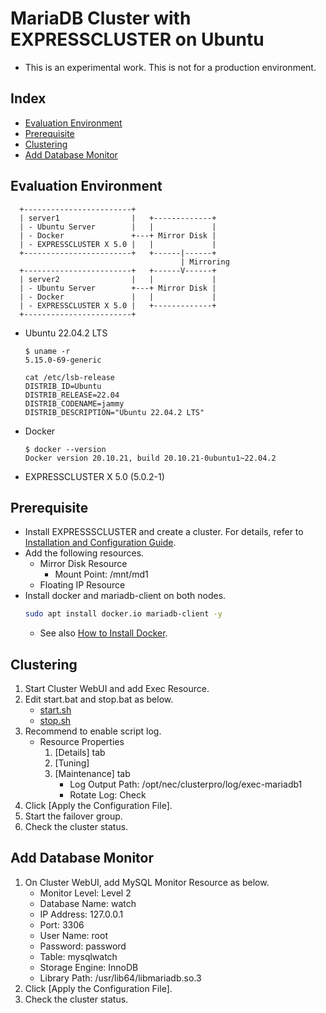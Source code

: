 # MariaDB Cluster with EXPRESSCLUSTER on Ubuntu
- This is an experimental work. This is not for a production environment.

## Index
- [Evaluation Environment](#evaluation-environment)
- [Prerequisite](#prerequisite)
- [Clustering](#clustering)
- [Add Database Monitor](#add-database-monitor)

## Evaluation Environment
```
  +------------------------+
  | server1                |   +-------------+
  | - Ubuntu Server        |   |             |
  | - Docker               +---+ Mirror Disk |
  | - EXPRESSCLUSTER X 5.0 |   |             |
  +------------------------+   +------|------+
                                      | Mirroring
  +------------------------+   +------V------+
  | server2                |   |             |
  | - Ubuntu Server        +---+ Mirror Disk |
  | - Docker               |   |             |
  | - EXPRESSCLUSTER X 5.0 |   +-------------+
  +------------------------+
```
- Ubuntu 22.04.2 LTS
  ```
  $ uname -r
  5.15.0-69-generic
  ```
  ```
  cat /etc/lsb-release
  DISTRIB_ID=Ubuntu
  DISTRIB_RELEASE=22.04
  DISTRIB_CODENAME=jammy
  DISTRIB_DESCRIPTION="Ubuntu 22.04.2 LTS"
  ```
- Docker
  ```
  $ docker --version
  Docker version 20.10.21, build 20.10.21-0ubuntu1~22.04.2
  ```
- EXPRESSCLUSTER X 5.0 (5.0.2-1)

## Prerequisite
- Install EXPRESSSCLUSTER and create a cluster. For details, refer to [Installation and Configuration Guide](https://docs.nec.co.jp/sites/default/files/minisite/static/1639a2de-5285-471a-817b-d0b98603d987/ecx_x50_linux_en/index.html).
- Add the following resources.
  - Mirror Disk Resource
    - Mount Point: /mnt/md1
  - Floating IP Resource
- Install docker and mariadb-client on both nodes.
  ```sh
  sudo apt install docker.io mariadb-client -y
  ```
  - See also [How to Install Docker](./HowToInstallDocker.md).

## Clustering
1. Start Cluster WebUI and add Exec Resource.
1. Edit start.bat and stop.bat as below.
   - [start.sh](../script/MariaDB/start.sh)
   - [stop.sh](../script/MariaDB/stop.sh)
1. Recommend to enable script log.
   - Resource Properties
     1. [Details] tab
     1. [Tuning]
     1. [Maintenance] tab
        - Log Output Path: /opt/nec/clusterpro/log/exec-mariadb1
        - Rotate Log: Check
1. Click [Apply the Configuration File].
1. Start the failover group.
1. Check the cluster status.

## Add Database Monitor
1. On Cluster WebUI, add MySQL Monitor Resource as below.
   - Monitor Level: Level 2
   - Database Name: watch
   - IP Address: 127.0.0.1
   - Port: 3306
   - User Name: root
   - Password: password
   - Table: mysqlwatch
   - Storage Engine: InnoDB
   - Library Path: /usr/lib64/libmariadb.so.3
1. Click [Apply the Configuration File].
1. Check the cluster status.